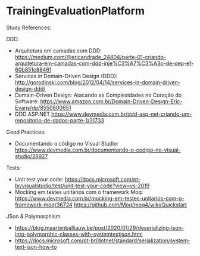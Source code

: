 # TrainingEvaluationPlatform

Study References:

DDD:
* Arquitetura em camadas com DDD: https://medium.com/@ericandrade_24404/parte-01-criando-arquitetura-em-camadas-com-ddd-inje%C3%A7%C3%A3o-de-dep-ef-60b851c88461
* Services in Domain-Driven Design (DDD): http://gorodinski.com/blog/2012/04/14/services-in-domain-driven-design-ddd/
* Domain-Driven Design: Atacando as Complexidades no Coração do Software: https://www.amazon.com.br/Domain-Driven-Design-Eric-Evans/dp/8550800651
* DDD ASP.NET https://www.devmedia.com.br/ddd-asp-net-criando-um-repositorio-de-dados-parte-1/31733

Good Practices:
* Documentando o código no Visual Studio: https://www.devmedia.com.br/documentando-o-codigo-no-visual-studio/28927

Tests:
* Unit test your code: https://docs.microsoft.com/pt-br/visualstudio/test/unit-test-your-code?view=vs-2019
* Mocking em testes unitários com o framework Moq: https://www.devmedia.com.br/mocking-em-testes-unitarios-com-o-framework-moq/36724
https://github.com/Moq/moq4/wiki/Quickstart

JSon & Polymorphism
* https://blog.maartenballiauw.be/post/2020/01/29/deserializing-json-into-polymorphic-classes-with-systemtextjson.html
* https://docs.microsoft.com/pt-br/dotnet/standard/serialization/system-text-json-how-to
